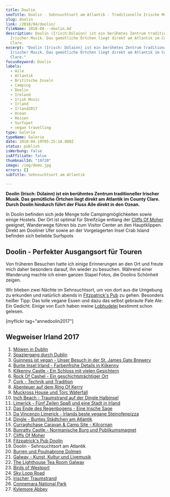 ```yaml
---
title: Doolin
seoTitle: Doolin - Sehnsuchtsort am Atlantik - Traditionelle Irische Musik und Klippen
slug: doolin
link: /2018/04/doolin/
fileName: 2018-04---doolin.md
description: Doolin (Irisch:Dúlainn) ist ein berühmtes Zentrum traditionaller
  Irischer Musik. Das gemütliche Örtchen liegt direkt am Atlantik im County
  Clare.
excerpt: "Doolin (Irisch: Dúlainn) ist ein berühmtes Zentrum traditionaller
  Irischer Musik. Das gemütliche Örtchen liegt direkt am Atlantik im County
  Clare."
focusKeyword: Doolin
labels:
  - Aile
  - Atlantik
  - Brititsche Inseln
  - Camping
  - Doolin
  - Ireland
  - Irish Music
  - Irland
  - Irland2017
  - Ocean
  - Reisen
  - Surfspot
  - vegan travelling
type: Galerie
typeName: Galerie
date: 2018-04-19T05:25:18.000Z
status: publish
isWerbung: false
isAffiliate: false
thumbnailId: "19720"
image: /img/demo.jpg
errors: []
subTitle: Sehnsuchtsort am Atlantik
  
---
```


**Doolin (Irisch: Dúlainn) ist ein berühmtes Zentrum traditioneller Irischer
Musik. Das gemütliche Örtchen liegt direkt am Atlantik im County Clare. Durch
Doolin hindurch führt der Fluss Aile direkt in den Ozean.**

In Doolin befinden sich jede Menge tolle Campingmöglichkeiten sowie einige
Hostels. Der Ort ist optimal für Streifzüge entlang der
[Cliffs Of Moher](/2018/04/cliffs-of-moher/) geeignet, Wanderwege führen bis zum
Visitor Center an den Hauptklippen. Direkt am Dooliner Ufer sowie an der
Vorgelagerten Insel Crab Island befinden sich beliebte Surfspots

## Doolin - Perfekter Ausgangsort für Touren

Von früheren Besuchen hatte ich einige Erinnerungen an den Ort und freute mich
daher besonders darauf, ihn wieder zu besuchen. Während einer Wanderung machte
ich einen ganzen Stapel Fotos, die Doolins Schönheit zeigen.

Wir blieben zwei Nächte im Sehnsuchtsort, um von dort aus die Umgebung zu
erkunden und natürlich abends in
[Fitzpatrick's Pub](/2018/04/fitzpatricks-pub-doolin/) zu gehen. Besonders
heißer Tipp: Das tolle vegane Essen und dazu das selbst gebraute Pale Ale: Ein
Gedicht. Einige von Euch haben meine
[Lobhudelei](/2018/04/fitzpatricks-pub-doolin/) bestimmt schon gelesen.

[myflickr tag="annedoolin2017"]

## Wegweiser Irland 2017

1.  [Möwen in Dublin](/2017/10/moewen-in-dublin/)
1.  [Spaziergang durch Dublin](/2017/10/kleiner-spaziergang-durch-dublin/)
1.  [Guinness ist vegan - Unser Besuch in der St. James Gate Brewery](/2017/10/guinness-ist-vegan-brauerei-besuch/)
1.  [Bunte Insel Irland - Farbenfrohe Details in Kilkenny](/2017/11/kilkenny-bunte-insel-irland/)
1.  [Kilkenny Castle - Ein Schloss mit vielen Gesichtern](/2017/11/kilkenny-castle/)
1.  [Rock Of Cashel - Ein geschichtsträchtiger Ort](/2017/11/rock-of-cashel/)
1.  [Cork - Technik und Tradition](/2017/12/cork/)
1.  [Abenteuer auf dem Ring Of Kerry](/2018/01/ring-of-kerry/)
1.  [Muckross House und Torc Waterfall](/2018/02/muckross-house-und-torc-waterfall-irland/)
1.  [Inch Beach - Traumstrand auf der Dingle Halbinsel](/2018/02/lieblingsstrand-inch-beach/)
1.  [Limerick - Fünf Zeilen Spaß und eine Stadt in Irland](/2018/02/limerick/)
1.  [Das Ende des Regenbogens - Eine Irische Sage](/2018/02/das-ende-des-regenbogens/)
1.  [Da Vincenzo Limerick - Irlands beste vegane Steinofenpizza](/2018/03/da-vincenzo-limerick/)
1.  [Dingle - Buntes Städtchen am Atlantik](/2018/03/dingle/)
1.  [Curraghchase Caravan &amp; Camp Site - Kilcornan](/2018/03/curraghchase-caravan-camp-site/)
1.  [Bunratty Castle - Normanische Burg und Publikumsmagnet](/2018/03/bunratty-castle/)
1.  [Cliffs Of Moher](/2018/04/cliffs-of-moher/)
1.  [Fitzpatrick's Pub Doolin](/2018/04/fitzpatricks-pub-doolin/)
1.  Doolin - Sehnsuchtsort am Atlantik
1.  [Burren und Poulnabrone Dolmen](/2018/04/poulnabrone-dolmen-burren/)
1.  [Galway - Kunst, Kultur und Livemusik](/2018/04/galway/)
1.  [The Lighthouse Tea Room Galway](/2018/05/the-lighthouse-tea-room-galway/)
1.  [Birds of Westport](/2018/05/birds-of-westport/)
1.  [Sky Loop Road](/2018/05/sky-loop-road-clifden/)
1.  [Irischer Traumstrand](/2018/05/irischer-traumstrand/)
1.  [Connemara National Park](/2018/05/connemara-national-park/)
1.  [Kylemore Abbey](/2018/05/kylemore-abbey/)

  